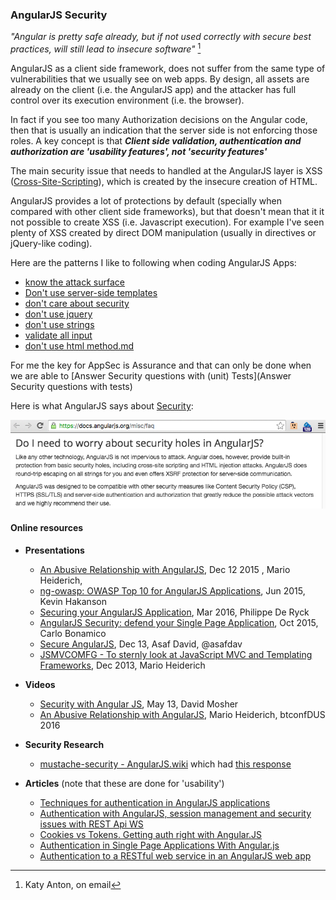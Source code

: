 ### AngularJS Security

_"Angular is pretty safe already, but if not used correctly with secure  best practices, will still lead to insecure software"_ [^angular-quote]

AngularJS as a client side framework, does not suffer from the same type of vulnerabilities that we usually see on web apps. By design, all assets are already on the client (i.e. the AngularJS app) and the attacker has full control over its execution environment (i.e. the browser).

In fact if you see too many Authorization decisions on the Angular code, then that is usually an indication that the server side is not enforcing those roles. A key concept is that **_Client side validation, authentication and authorization are 'usability features', not 'security features'_**

The main security issue that needs to handled at the AngularJS layer is XSS ([Cross-Site-Scripting](https://www.owasp.org/index.php/Cross-site_Scripting_(XSS))), which is created by the insecure creation of HTML.

AngularJS provides a lot of protections by default (specially when compared with other client side frameworks), but that doesn't mean that it it not possible to create XSS (i.e. Javascript execution). For example I've seen plenty of XSS created by direct DOM manipulation (usually in directives or jQuery-like coding).

Here are the patterns I like to following when coding AngularJS Apps:

- [know the attack surface](x.Pattern-known-the-attack-surface.md)
- [Don't use server-side templates](x.pattern-dont-use-server-side-templates.md)
- [don't care about security](x.Pattern-dont-care-about-security.md)
- [don't use jquery](x.Pattern-dont-use-jquery.md)
- [don't use strings](x.Pattern-dont-use-strings.md)
- [validate all input](x.Pattern-validate-all-input.md)
- [don't use html method.md](x.Pattern-dont-use-html-method.md)

For me the key for AppSec is Assurance and that can only be done when we are able to [Answer Security questions with (unit) Tests](Answer Security questions with tests)

Here is what AngularJS says about [Security](https://docs.angularjs.org/misc/faq):

![image](images/97ca0cac-3716-11e6-89aa-0ea98f97fc8c.png)

[^angular-quote]: Katy Anton, on email


#### Online resources

  - **Presentations**    
    - [An Abusive Relationship with AngularJS](http://www.slideshare.net/x00mario/an-abusive-relationship-with-angularjs), Dec 12 2015 , Mario Heiderich,
    - [ng-owasp: OWASP Top 10 for AngularJS Applications](http://www.slideshare.net/kevinhakanson/ng-owasp-ndc?qid=32cb7bc9-0c19-43bd-b225-a55dfcfb038), Jun 2015, Kevin Hakanson
    - [Securing your AngularJS Application](http://www.slideshare.net/PhilippeDeRyck/securing-your-angularjs-application), Mar 2016, Philippe De Ryck
    - [AngularJS Security: defend your Single Page Application](http://www.slideshare.net/carlo.bonamico/angularjs-security-defend-your-single-page-application), Oct 2015, Carlo Bonamico
    - [Secure AngularJS](https://docs.google.com/presentation/d/1347saovLLeQ9y-WRElKXg26fHNGnbrUFhft_2m4rOwc/edit#slide=id.p), Dec 13, Asaf David, @asafdav
    - [JSMVCOMFG - To sternly look at JavaScript MVC and Templating Frameworks](http://www.slideshare.net/x00mario/jsmvcomfg-to-sternly-look-at-javascript-mvc-and-templating-frameworks), Dec 2013,  Mario Heiderich

  - **Videos**
    - [Security with Angular JS](https://www.youtube.com/watch?v=18ifoT-Id54), May 13, David Mosher
    - [An Abusive Relationship with AngularJS](https://vimeo.com/165951806), Mario Heiderich, btconfDUS 2016  

  - **Security Research**
      - [mustache-security - AngularJS.wiki](https://code.google.com/archive/p/mustache-security/wikis/AngularJS.wiki) which had [this response](https://docs.google.com/document/d/1epha4VgFZVvauFJb2Tx_3NJlb3D91PjyZuO5YNAMX0M/edit#heading=h.yzj6cd9b563z)

  - **Articles** (note that these are done for 'usability')
    - [Techniques for authentication in AngularJS applications](https://medium.com/opinionated-angularjs/techniques-for-authentication-in-angularjs-applications-7bbf0346acec)
    - [Authentication with AngularJS, session management and security issues with REST Api WS](http://stackoverflow.com/questions/20870386/authentication-with-angularjs-session-management-and-security-issues-with-rest)
    - [Cookies vs Tokens. Getting auth right with Angular.JS](https://auth0.com/blog/2014/01/07/angularjs-authentication-with-cookies-vs-token/)
    - [Authentication in Single Page Applications With Angular.js](http://frederiknakstad.com/2013/01/21/authentication-in-single-page-applications-with-angular-js/)
    - [Authentication to a RESTful web service in an AngularJS web app](http://blog.brunoscopelliti.com/authentication-to-a-restful-web-service-in-an-angularjs-web-app/)
